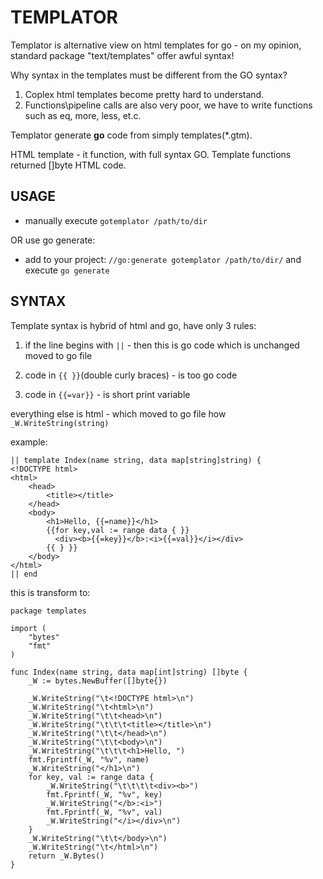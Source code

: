 # TEMPLATOR

Templator is alternative view on html templates for go - on my opinion, standard package "text/templates" offer awful syntax! 

Why syntax in the templates must be different from the GO syntax?

1. Coplex html templates become pretty hard to understand.
2. Functions\pipeline calls are also very poor, we have to write functions such as eq, more, less, et.c.

Templator generate **go** code from simply templates(*.gtm).

HTML template - it function, with full syntax GO. Template functions returned []byte HTML code.


## USAGE

- manually execute `gotemplator /path/to/dir`

OR use go generate:

- add to your project:	`//go:generate gotemplator /path/to/dir/` and execute `go generate`

## SYNTAX

Template syntax is hybrid of html and go, have only 3 rules:

1) if the line begins with `||` - then this is go code which is unchanged moved to go file

2) code in `{{ }}`(double curly braces) - is too go code

3) code in `{{=var}}` - is short print variable

everything else is html - which moved to go file how `_W.WriteString(string)`

example:
	
	|| template Index(name string, data map[string]string) {
	<!DOCTYPE html>
	<html>
	    <head>
	        <title></title>
	    </head>
	    <body>
	        <h1>Hello, {{=name}}</h1>
	        {{for key,val := range data { }}
	          <div><b>{{=key}}</b>:<i>{{=val}}</i></div>
	        {{ } }}
	    </body>
	</html>
	|| end

this is transform to:

	package templates

	import (
		"bytes"
		"fmt"
	)

	func Index(name string, data map[int]string) []byte {
		_W := bytes.NewBuffer([]byte{})

		_W.WriteString("\t<!DOCTYPE html>\n")
		_W.WriteString("\t<html>\n")
		_W.WriteString("\t\t<head>\n")
		_W.WriteString("\t\t\t<title></title>\n")
		_W.WriteString("\t\t</head>\n")
		_W.WriteString("\t\t<body>\n")
		_W.WriteString("\t\t\t<h1>Hello, ")
		fmt.Fprintf(_W, "%v", name)
		_W.WriteString("</h1>\n")
		for key, val := range data {
			_W.WriteString("\t\t\t\t<div><b>")
			fmt.Fprintf(_W, "%v", key)
			_W.WriteString("</b>:<i>")
			fmt.Fprintf(_W, "%v", val)
			_W.WriteString("</i></div>\n")
		}
		_W.WriteString("\t\t</body>\n")
		_W.WriteString("\t</html>\n")
		return _W.Bytes()
	}

